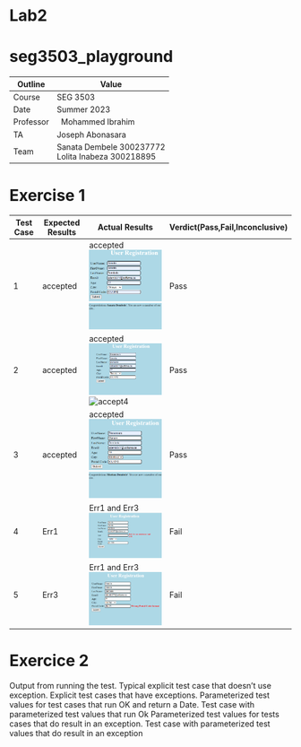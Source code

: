 # Lab2
# seg3503_playground
| Outline | Value |
| --- | --- |
| Course | SEG 3503 |
| Date | Summer 2023 |
| Professor |  Mohammed Ibrahim  |
| TA | Joseph Abonasara  |
| Team | Sanata Dembele 300237772 <br> Lolita Inabeza 300218895|
# Exercise 1
| Test Case  | Expected Results   | Actual Results  | Verdict(Pass,Fail,Inconclusive)  |   
|------|------|------|------|
|  1 | accepted  | accepted <br> ![accept1](Photo/accept1.png) <br>![accept2](Photo/accep2.png)| Pass   |   |
|  2 | accepted  | accepted <br> ![accept3](Photo/accept3.png) <br>![accept4](Photo/accept4.png) | Pass |   |
|  3 | accepted  | accepted <br> ![accept5](Photo/accept5.png) <br>![accept6](Photo/accept6.png)   | Pass  |   |
|  4 | Err1  | Err1 and Err3 <br> ![fail1](Photo/fail1.png) | Fail  |   |
|  5 | Err3  | Err1 and Err3 <br> ![fail2](Photo/fail2.png) | Fail  |   |

# Exercice 2
Output from running the test.
Typical explicit test case that doesn’t use exception.
Explicit test cases that have exceptions.
Parameterized test values for test cases that run OK and return a Date.
Test case with parameterized test values that run Ok
Parameterized test values for tests cases that do result in an exception.
Test case with parameterized test values that do result in an exception










